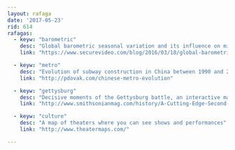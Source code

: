 ```yaml
---
layout: rafaga
date: '2017-05-23'
rid: 614
rafagas:
  - keyw: "barometric"
    desc: "Global barometric seasonal variation and its influence on migraines"
    link: "https://www.securevideo.com/blog/2016/03/18/global-barometric-variation-annual-maps-and-monthly-raw-data"

  - keyw: "metro"
    desc: "Evolution of subway construction in China between 1990 and 2020, present in 20 cities nowadays"
    link: "http://pdovak.com/chinese-metro-evolution"

  - keyw: "gettysburg"
    desc: "Decisive moments of the Gettysburg battle, an interactive map for a detailed review"
    link: "http://www.smithsonianmag.com/history/A-Cutting-Edge-Second-Look-at-the-Battle-of-Gettysburg-1-180947921/"

  - keyw: "culture"
    desc: "A map of theaters where you can see shows and performances"
    link: "http://www.theatermaps.com/"

---
```


